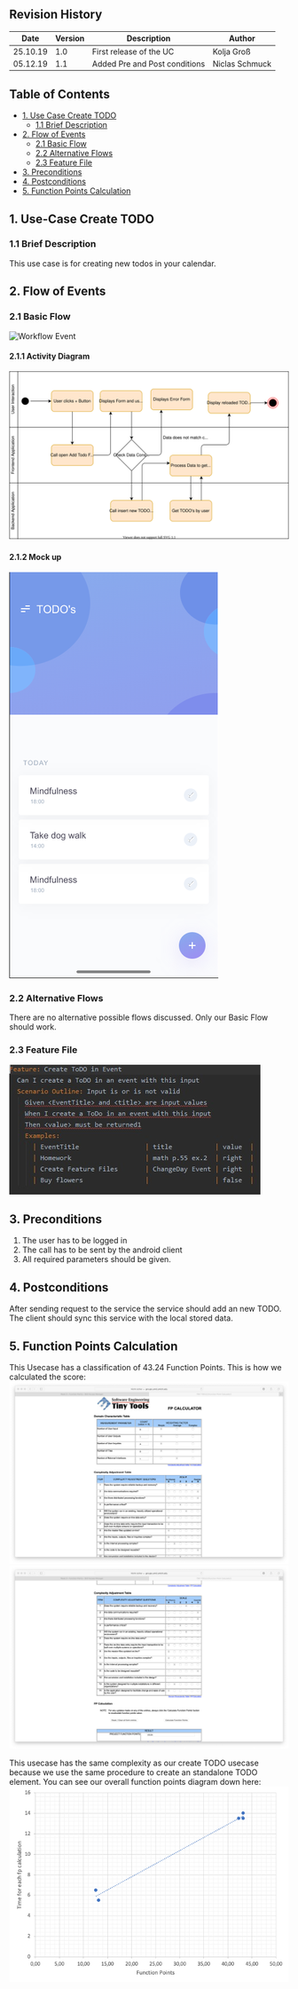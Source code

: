 ## Revision History
Date | Version | Description | Author
--- | --- | --- | ---
25.10.19 | 1.0 | First release of the UC | Kolja Groß
05.12.19 | 1.1 | Added Pre and Post conditions | Niclas Schmuck

## Table of Contents
- [1. Use Case Create TODO](#1-use-case-create-account)
  - [1.1 Brief Description](#11-brief-description)
- [2. Flow of Events](#2-flow-of-events)
  - [2.1 Basic Flow](#21-basic-flow)
  - [2.2 Alternative Flows](#22-alternative-flows)
  - [2.3 Feature File](#23-feature-file)
- [3. Preconditions](#4-preconditions)
- [4. Postconditions](#5-postconditions)
- [5. Function Points Calculation](#5-function-points-calculation)

## 1. Use-Case Create TODO
### 1.1 Brief Description
This use case is for creating new todos in your calendar.

## 2. Flow of Events
### 2.1 Basic Flow
![Workflow Event](https://github.com/gnaatz/evendo/blob/docu/doc/acitivity-diagrams/ActivityDiagram_TODO.svg)
#### 2.1.1 Activity Diagram
![ActivityDiagram_EVENT](https://github.com/gnaatz/evendo/blob/docu/doc/activity-diagrams/ActivityDiagram_TODO.svg)
#### 2.1.2 Mock up
![Mockup](https://github.com/gnaatz/evendo/blob/docu/doc/mockups/todolist.png)
### 2.2 Alternative Flows
There are no alternative possible flows discussed. Only our Basic Flow should work.
### 2.3 Feature File
![Feature File](https://github.com/gnaatz/evendo/blob/docu/doc/feature-files-screenshots/CreateTodoInEventFeatureScreenshot.jpeg)
## 3. Preconditions
1. The user has to be logged in
2. The call has to be sent by the android client
3. All required parameters should be given.

## 4. Postconditions
After sending request to the service the service should add an new TODO. The client should sync this service with the local stored data.

## 5. Function Points Calculation
This Usecase has a classification of 43.24 Function Points. This is how we calculated the score:
![FunctionPointsCalculation1](https://github.com/gnaatz/evendo/blob/docu/doc/function-points/TODOinEvent01.png)
![FunctionPointsCalculation2](https://github.com/gnaatz/evendo/blob/docu/doc/function-points/TODOinEvent02.png)


This usecase has the same complexity as our create TODO usecase because we use the same procedure to create an standalone TODO element. You can see our overall function points diagram down here: 
![FunctionPoints](https://github.com/gnaatz/evendo/blob/docu/doc/pm/Function%20Points/Time_vs_FP.png)
